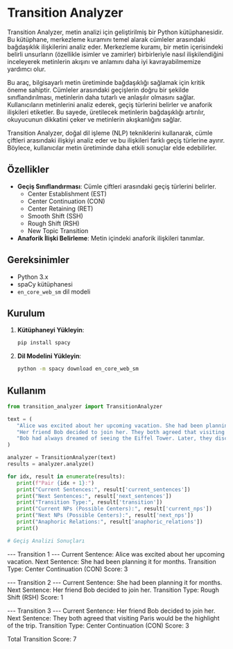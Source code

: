 # Transition Analyzer

Transition Analyzer, metin analizi için geliştirilmiş bir Python kütüphanesidir. Bu kütüphane, merkezleme kuramını temel alarak cümleler arasındaki bağdaşıklık ilişkilerini analiz eder. Merkezleme kuramı, bir metin içerisindeki belirli unsurların (özellikle isimler ve zamirler) birbirleriyle nasıl ilişkilendiğini inceleyerek metinlerin akışını ve anlamını daha iyi kavrayabilmemize yardımcı olur.

Bu araç, bilgisayarlı metin üretiminde bağdaşıklığı sağlamak için kritik öneme sahiptir. Cümleler arasındaki geçişlerin doğru bir şekilde sınıflandırılması, metinlerin daha tutarlı ve anlaşılır olmasını sağlar. Kullanıcıların metinlerini analiz ederek, geçiş türlerini belirler ve anaforik ilişkileri etiketler. Bu sayede, üretilecek metinlerin bağdaşıklığı artırılır, okuyucunun dikkatini çeker ve metinlerin akışkanlığını sağlar.

Transition Analyzer, doğal dil işleme (NLP) tekniklerini kullanarak, cümle çiftleri arasındaki ilişkiyi analiz eder ve bu ilişkileri farklı geçiş türlerine ayırır. Böylece, kullanıcılar metin üretiminde daha etkili sonuçlar elde edebilirler.

## Özellikler

- **Geçiş Sınıflandırması**: Cümle çiftleri arasındaki geçiş türlerini belirler.
  - Center Establishment (EST)
  - Center Continuation (CON)
  - Center Retaining (RET)
  - Smooth Shift (SSH)
  - Rough Shift (RSH)
  - New Topic Transition
- **Anaforik İlişki Belirleme**: Metin içindeki anaforik ilişkileri tanımlar.

## Gereksinimler

- Python 3.x
- spaCy kütüphanesi
- `en_core_web_sm` dil modeli

## Kurulum

1. **Kütüphaneyi Yükleyin**:

   ```bash
   pip install spacy
2. **Dil Modelini Yükleyin**:

   ```bash
   python -m spacy download en_core_web_sm


## Kullanım
   ```python
   from transition_analyzer import TransitionAnalyzer

   text = (
      "Alice was excited about her upcoming vacation. She had been planning it for months. "
      "Her friend Bob decided to join her. They both agreed that visiting Paris would be the highlight of the trip. "
      "Bob had always dreamed of seeing the Eiffel Tower. Later, they discussed what to do in the city."
   )

   analyzer = TransitionAnalyzer(text)
   results = analyzer.analyze()

   for idx, result in enumerate(results):
      print(f"Pair {idx + 1}:")
      print("Current Sentences:", result['current_sentences'])
      print("Next Sentences:", result['next_sentences'])
      print("Transition Type:", result['transition'])
      print("Current NPs (Possible Centers):", result['current_nps'])
      print("Next NPs (Possible Centers):", result['next_nps'])
      print("Anaphoric Relations:", result['anaphoric_relations'])
      print()

# Geçiş Analizi Sonuçları
   ```
   --- Transition 1 ---
   Current Sentence: Alice was excited about her upcoming vacation.
   Next Sentence: She had been planning it for months.
   Transition Type: Center Continuation (CON)
   Score: 3

   --- Transition 2 ---
   Current Sentence: She had been planning it for months.
   Next Sentence: Her friend Bob decided to join her.
   Transition Type: Rough Shift (RSH)
   Score: 1

   --- Transition 3 ---
   Current Sentence: Her friend Bob decided to join her.
   Next Sentence: They both agreed that visiting Paris would be the highlight of the trip.
   Transition Type: Center Continuation (CON)
   Score: 3

   Total Transition Score: 7
